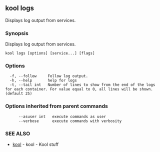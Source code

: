 ## kool logs

Displays log output from services.

### Synopsis

Displays log output from services.

```
kool logs [options] [service...] [flags]
```

### Options

```
  -f, --follow     Follow log output.
  -h, --help       help for logs
  -t, --tail int   Number of lines to show from the end of the logs for each container. For value equal to 0, all lines will be shown. (default 25)
```

### Options inherited from parent commands

```
      --asuser int   execute commands as user
      --verbose      execute commands with verbosity
```

### SEE ALSO

* [kool](kool.md)	 - kool - Kool stuff

